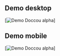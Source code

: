 ## Demo desktop

[![Demo Doccou alpha](http://gifs.com/gif/desktop-VAY76W)]

## Demo mobile

[![Demo Doccou alpha](http://gifs.com/gif/mobile-screen-NLNY4pf)]
